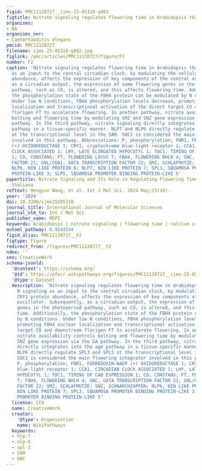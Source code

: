 ```yaml
---
figid: PMC11120727__ijms-25-05310-g002
figtitle: Nitrate signaling regulates flowering time in Arabidopsis thaliana
organisms:
- NA
organisms_ner:
- Caenorhabditis elegans
pmcid: PMC11120727
filename: ijms-25-05310-g002.jpg
figlink: /pmc/articles/PMC11120727/figure/F2
number: F2
caption: 'Nitrate signaling regulates flowering time in Arabidopsis thaliana. N signaling
  as an input to the central circadian clock, by modulating the cellular CRY1 protein
  abundance, affects the expression of key components of the central oscillator. Subsequently,
  as a circadian output, the expression of some flowering genes in the photoperiod
  pathway, such as CO, is altered, and this affects flowering time. Additionally,
  the phosphorylation state of the FBH4 protein can be modulated by N conditions.
  Under low N conditions, FBH4 phosphorylation levels decrease, promoting FBH4 nuclear
  localization and transcriptional activation of the direct target CO and downstream
  florigen FT to accelerate flowering. In another pathway, nitrate availability controls
  bolting and flowering time by modulating SMZ and SNZ gene expression via the GA
  pathway. In the third pathway, nitrate signaling directly integrates into the age
  pathway in a tissue-specific manner. NLP7 and NLP6 directly regulate SPL3 and SPL5
  at the transcriptional level in the SAM. SOC1 is considered the main flowering integrator
  involved in this pathway. Abbreviations: P, phosphorylation; FNR1, FERREDOXIN-NADP
  (+) OXIDOREDUCTASE 1; CRY1, cryptochrome blue-light receptor 1; CCA1, CIRCADIAN
  CLOCK ASSOCIATED 1; LHY, LATE ELONGATED HYPOCOTYL 1; TOC1, TIMING OF CAB EXPRESSION
  1; CO, CONSTANS; FT, FLOWERING LOCUS T; FBH4, FLOWERING BHLH 4; GNC, GATA TRANSCRIPTION
  FACTOR 21; GNL/CGA1, GATA TRANSCRIPTION FACTOR 22; SMZ, SCHLAFMUTZE; SNZ, SCHNARCHZAPFEN;
  NLP6, NIN LIKE PROTEIN 6; NLP7, NIN LIKE PROTEIN 7; SPL3, SQUAMOSA PROMOTER BINDING
  PROTEIN-LIKE 3; SLP5, SQUAMOSA PROMOTER BINDING PROTEIN-LIKE 5'
papertitle: Nitrate Signaling and Its Role in Regulating Flowering Time in Arabidopsis
  thaliana
reftext: Mengyun Wang, et al. Int J Mol Sci. 2024 May;25(10).
year: '2024'
doi: 10.3390/ijms25105310
journal_title: International Journal of Molecular Sciences
journal_nlm_ta: Int J Mol Sci
publisher_name: MDPI
keywords: Arabidopsis | nitrate signaling | flowering time | calcium signaling | NLP7
automl_pathway: 0.9544544
figid_alias: PMC11120727__F2
figtype: Figure
redirect_from: /figures/PMC11120727__F2
ndex: ''
seo: CreativeWork
schema-jsonld:
  '@context': https://schema.org/
  '@id': https://pfocr.wikipathways.org/figures/PMC11120727__ijms-25-05310-g002.html
  '@type': Dataset
  description: 'Nitrate signaling regulates flowering time in Arabidopsis thaliana.
    N signaling as an input to the central circadian clock, by modulating the cellular
    CRY1 protein abundance, affects the expression of key components of the central
    oscillator. Subsequently, as a circadian output, the expression of some flowering
    genes in the photoperiod pathway, such as CO, is altered, and this affects flowering
    time. Additionally, the phosphorylation state of the FBH4 protein can be modulated
    by N conditions. Under low N conditions, FBH4 phosphorylation levels decrease,
    promoting FBH4 nuclear localization and transcriptional activation of the direct
    target CO and downstream florigen FT to accelerate flowering. In another pathway,
    nitrate availability controls bolting and flowering time by modulating SMZ and
    SNZ gene expression via the GA pathway. In the third pathway, nitrate signaling
    directly integrates into the age pathway in a tissue-specific manner. NLP7 and
    NLP6 directly regulate SPL3 and SPL5 at the transcriptional level in the SAM.
    SOC1 is considered the main flowering integrator involved in this pathway. Abbreviations:
    P, phosphorylation; FNR1, FERREDOXIN-NADP (+) OXIDOREDUCTASE 1; CRY1, cryptochrome
    blue-light receptor 1; CCA1, CIRCADIAN CLOCK ASSOCIATED 1; LHY, LATE ELONGATED
    HYPOCOTYL 1; TOC1, TIMING OF CAB EXPRESSION 1; CO, CONSTANS; FT, FLOWERING LOCUS
    T; FBH4, FLOWERING BHLH 4; GNC, GATA TRANSCRIPTION FACTOR 21; GNL/CGA1, GATA TRANSCRIPTION
    FACTOR 22; SMZ, SCHLAFMUTZE; SNZ, SCHNARCHZAPFEN; NLP6, NIN LIKE PROTEIN 6; NLP7,
    NIN LIKE PROTEIN 7; SPL3, SQUAMOSA PROMOTER BINDING PROTEIN-LIKE 3; SLP5, SQUAMOSA
    PROMOTER BINDING PROTEIN-LIKE 5'
  license: CC0
  name: CreativeWork
  creator:
    '@type': Organization
    name: WikiPathways
  keywords:
  - nlp-7
  - nlp-6
  - spl-3
  - SAM
  - GNC
---
```


